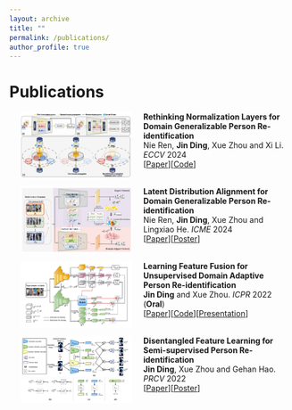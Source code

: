 ```yaml
---
layout: archive
title: ""
permalink: /publications/
author_profile: true
---
```


# Publications

<p>
<img src="https://github.com/DJEddyking/djeddyking.github.io/blob/master/images/ECCV.png?raw=true" alt="Figure" style="width: 200px; height: 120px;" hspace="20" align="left"/>
<b>Rethinking Normalization Layers for Domain Generalizable Person Re-identification</b><br>Nie Ren, <b>Jin Ding</b>, Xue Zhou and Xi Li. <i>ECCV</i> 2024<br>
[<a href="https://djeddyking.github.io/files/ECCV.pdf">Paper</a>][<a href="https://github.com/3699nr/ReNorm.">Code</a>]
<br clear="left">
</p>


<p>
<img src="https://github.com/DJEddyking/djeddyking.github.io/blob/master/images/ICME.png?raw=true" alt="Figure" style="width: 200px; height: 120px;" hspace="20" align="left"/>
<b>Latent Distribution Alignment for Domain Generalizable Person Re-identification</b><br>Nie Ren, <b>Jin Ding</b>, Xue Zhou and Lingxiao He. <i>ICME</i> 2024<br>
[<a href="https://djeddyking.github.io/files/ICME.pdf">Paper</a>][<a href="https://djeddyking.github.io/files/ICME_poster.pdf">Poster</a>]
<br clear="left">
</p>


<p>
<img src="https://github.com/DJEddyking/djeddyking.github.io/blob/master/images/ICPR.png?raw=true" alt="Figure" style="width: 200px; height: 120px;" hspace="20" align="left"/>
<b>Learning Feature Fusion for Unsupervised Domain Adaptive Person Re-identification</b><br><b>Jin Ding</b> and Xue Zhou. <i>ICPR</i> 2022 (<b>Oral</b>)<br> 
[<a href="https://ieeexplore.ieee.org/document/9956264">Paper</a>][<a href="https://github.com/DJEddyking/LF2">Code</a>][<a href="https://djeddyking.github.io/files/ICPR_oral.mp4">Presentation</a>]
<br clear="left">
</p>


<p>
<img src="https://github.com/DJEddyking/djeddyking.github.io/blob/master/images/PRCV.png?raw=true" alt="Figure" style="width: 200px; height: 120px;" hspace="20" align="left"/>
<b>Disentangled Feature Learning for Semi-supervised Person Re-identification</b><br><b>Jin Ding</b>, Xue Zhou and Gehan Hao. <i>PRCV</i> 2022<br>
[<a href="https://link.springer.com/chapter/10.1007/978-3-031-18916-6_37">Paper</a>][<a href="https://djeddyking.github.io/files/345.jpg">Poster</a>]
<br clear="left">
</p>
